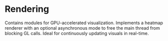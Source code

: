 # Rendering

Contains modules for GPU-accelerated visualization. Implements a heatmap renderer with an optional asynchronous mode to free the main thread from blocking GL calls. Ideal for continuously updating visuals in real-time.
